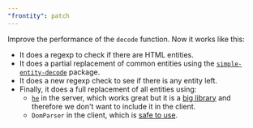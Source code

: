 ```yaml
---
"frontity": patch
---
```


Improve the performance of the `decode` function. Now it works like this:

- It does a regexp to check if there are HTML entities.
- It does a partial replacement of common entities using the [`simple-entity-decode`](https://github.com/humanmade/simple-entity-decode) package.
- It does a new regexp check to see if there is any entity left.
- Finally, it does a full replacement of all entities using:
  - [`he`](https://www.npmjs.com/package/he) in the server, which works great but it is a [big library](https://bundlephobia.com/result?p=he@1.2.0) and therefore we don't want to include it in the client.
  - `DomParser` in the client, which is [safe to use](https://stackoverflow.com/questions/1912501/unescape-html-entities-in-javascript/34064434#34064434).
